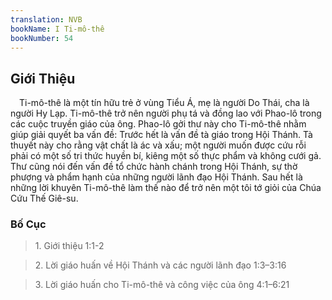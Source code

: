 ```yaml
---
translation: NVB
bookName: I Ti-mô-thê 
bookNumber: 54
---
```


<div class="title"><h2>Giới Thiệu </h2></div> Ti-mô-thê là một tín hữu trẻ ở vùng Tiểu Á, mẹ là người Do Thái, cha là người Hy Lạp. Ti-mô-thê trở nên người phụ tá và đồng lao với Phao-lô trong các cuộc truyền giáo của ông. Phao-lô gởi thư này cho Ti-mô-thê nhằm giúp giải quyết ba vấn đề: Trước hết là vấn đề tà giáo trong Hội Thánh. Tà thuyết này cho rằng vật chất là ác và xấu; một người muốn được cứu rỗi phải có một số tri thức huyền bí, kiêng một số thực phẩm và không cưới gả. Thư cũng nói đến vấn đề tổ chức hành chánh trong Hội Thánh, sự thờ phượng và phẩm hạnh của những người lãnh đạo Hội Thánh. Sau hết là những lời khuyên Ti-mô-thê làm thế nào để trở nên một tôi tớ giỏi của Chúa Cứu Thế Giê-su. <br/><div class="title"><h3>Bố Cục </h3></div><blockquote>1. Giới thiệu 1:1-2</blockquote><blockquote>2. Lời giáo huấn về Hội Thánh và các người lãnh đạo 1:3–3:16</blockquote><blockquote>3. Lời giáo huấn cho Ti-mô-thê và công việc của ông 4:1–6:21</blockquote>

